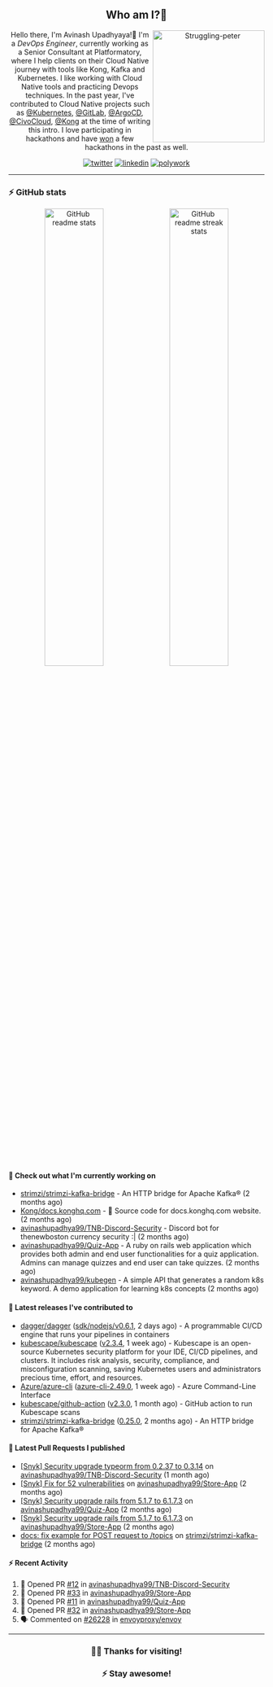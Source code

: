 <div align='center'>
  
## Who am I?🤔

<img align="right" width="220" src="https://media.giphy.com/media/YFkpsHWCsNUUo/giphy.gif" alt="Struggling-peter" />

Hello there, I'm Avinash Upadhyaya!👋 I'm a _DevOps Engineer_, currently working as a Senior Consultant at Platformatory, where I help clients on their Cloud Native journey with tools like Kong, Kafka and Kubernetes. I like working with Cloud Native tools and practicing Devops techniques. In the past year, I've contributed to Cloud Native projects such as [@Kubernetes](https://github.com/pulls?q=is%3Apr+author%3Aavinashupadhya99+archived%3Afalse+user%3Akubernetes), [@GitLab](https://gitlab.com/groups/gitlab-org/-/merge_requests?scope=all&state=all&author_username=avinashupadhya99), [@ArgoCD](https://github.com/pulls?q=is%3Apr+author%3Aavinashupadhya99+archived%3Afalse+user%3Aargoproj), [@CivoCloud](https://github.com/pulls?q=is%3Apr+author%3Aavinashupadhya99+archived%3Afalse+user%3Acivo), [@Kong](https://github.com/pulls?q=is%3Apr+author%3Aavinashupadhya99+archived%3Afalse+user%3AKong) at the time of writing this intro. I love participating in hackathons and have [won](https://devpost.com/avinashupadhya99) a few hackathons in the past as well.


[![twitter](https://img.shields.io/badge/-@avinash__ukr-%231DA1F2?style=for-the-badge&logo=twitter&logoColor=ffffff)](https://twitter.com/avinash_ukr)
[![linkedin](https://img.shields.io/badge/-Avinash%20Upadhyaya-%230A67C3?style=for-the-badge&logo=linkedin&logoColor=ffffff)](https://www.linkedin.com/in/avinash-upadhyaya/)
[![polywork](https://img.shields.io/badge/-@avinashupadhya99-%23338BFF?style=for-the-badge&logo=polywork&logoColor=ffffff)](https://www.polywork.com/avinashupadhya99)

---

</div>

### ⚡ GitHub stats

<p align="center">
  <img width="48%" src="https://github-readme-stats.vercel.app/api?username=avinashupadhya99&show_icons=true&theme=tokyonight" alt="GitHub readme stats" />
  <img width="48%" src="https://github-readme-streak-stats.herokuapp.com?user=avinashupadhya99&theme=dark&hide_border=true&date_format=M%20j%5B%2C%20Y%5D" alt="GitHub readme streak stats" />
</p>

#### 👷 Check out what I'm currently working on

- [strimzi/strimzi-kafka-bridge](https://github.com/strimzi/strimzi-kafka-bridge) - An HTTP bridge for Apache Kafka® (2 months ago)
- [Kong/docs.konghq.com](https://github.com/Kong/docs.konghq.com) - 🦍 Source code for docs.konghq.com website. (2 months ago)
- [avinashupadhya99/TNB-Discord-Security](https://github.com/avinashupadhya99/TNB-Discord-Security) - Discord bot for thenewboston currency security :| (2 months ago)
- [avinashupadhya99/Quiz-App](https://github.com/avinashupadhya99/Quiz-App) - A ruby on rails web application which provides both admin and end user functionalities for a quiz application. Admins can manage quizzes and end user can take quizzes. (2 months ago)
- [avinashupadhya99/kubegen](https://github.com/avinashupadhya99/kubegen) - A simple API that generates a random k8s keyword. A demo application for learning k8s concepts (2 months ago)

#### 🔭 Latest releases I've contributed to

- [dagger/dagger](https://github.com/dagger/dagger) ([sdk/nodejs/v0.6.1](https://github.com/dagger/dagger/releases/tag/sdk/nodejs/v0.6.1), 2 days ago) - A programmable CI/CD engine that runs your pipelines in containers
- [kubescape/kubescape](https://github.com/kubescape/kubescape) ([v2.3.4](https://github.com/kubescape/kubescape/releases/tag/v2.3.4), 1 week ago) - Kubescape is an open-source Kubernetes security platform for your IDE, CI/CD pipelines, and clusters. It includes risk analysis, security, compliance, and misconfiguration scanning, saving Kubernetes users and administrators precious time, effort, and resources.
- [Azure/azure-cli](https://github.com/Azure/azure-cli) ([azure-cli-2.49.0](https://github.com/Azure/azure-cli/releases/tag/azure-cli-2.49.0), 1 week ago) - Azure Command-Line Interface
- [kubescape/github-action](https://github.com/kubescape/github-action) ([v2.3.0](https://github.com/kubescape/github-action/releases/tag/v2.3.0), 1 month ago) - GitHub action to run Kubescape scans
- [strimzi/strimzi-kafka-bridge](https://github.com/strimzi/strimzi-kafka-bridge) ([0.25.0](https://github.com/strimzi/strimzi-kafka-bridge/releases/tag/0.25.0), 2 months ago) - An HTTP bridge for Apache Kafka®

#### 🔨 Latest Pull Requests I published

- [[Snyk] Security upgrade typeorm from 0.2.37 to 0.3.14](https://github.com/avinashupadhya99/TNB-Discord-Security/pull/12) on [avinashupadhya99/TNB-Discord-Security](https://github.com/avinashupadhya99/TNB-Discord-Security) (1 month ago)
- [[Snyk] Fix for 52 vulnerabilities](https://github.com/avinashupadhya99/Store-App/pull/33) on [avinashupadhya99/Store-App](https://github.com/avinashupadhya99/Store-App) (2 months ago)
- [[Snyk] Security upgrade rails from 5.1.7 to 6.1.7.3](https://github.com/avinashupadhya99/Quiz-App/pull/11) on [avinashupadhya99/Quiz-App](https://github.com/avinashupadhya99/Quiz-App) (2 months ago)
- [[Snyk] Security upgrade rails from 5.1.7 to 6.1.7.3](https://github.com/avinashupadhya99/Store-App/pull/32) on [avinashupadhya99/Store-App](https://github.com/avinashupadhya99/Store-App) (2 months ago)
- [docs: fix example for POST request to /topics](https://github.com/strimzi/strimzi-kafka-bridge/pull/781) on [strimzi/strimzi-kafka-bridge](https://github.com/strimzi/strimzi-kafka-bridge) (2 months ago)

#### ⚡ Recent Activity

<!--START_SECTION:activity-->
1. 💪 Opened PR [#12](https://github.com/avinashupadhya99/TNB-Discord-Security/pull/12) in [avinashupadhya99/TNB-Discord-Security](https://github.com/avinashupadhya99/TNB-Discord-Security)
2. 💪 Opened PR [#33](https://github.com/avinashupadhya99/Store-App/pull/33) in [avinashupadhya99/Store-App](https://github.com/avinashupadhya99/Store-App)
3. 💪 Opened PR [#11](https://github.com/avinashupadhya99/Quiz-App/pull/11) in [avinashupadhya99/Quiz-App](https://github.com/avinashupadhya99/Quiz-App)
4. 💪 Opened PR [#32](https://github.com/avinashupadhya99/Store-App/pull/32) in [avinashupadhya99/Store-App](https://github.com/avinashupadhya99/Store-App)
5. 🗣 Commented on [#26228](https://github.com/envoyproxy/envoy/issues/26228) in [envoyproxy/envoy](https://github.com/envoyproxy/envoy)
<!--END_SECTION:activity-->



---

<div align='center'>
  
### 🙇‍♂️ Thanks for visiting!
### ⚡ Stay awesome!
  
</div>


